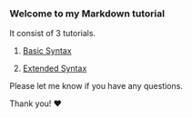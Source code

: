 ### Welcome to my Markdown tutorial

It consist of 3 tutorials.

1. [Basic Syntax](https://github.com/etherdevpro/Markdown_tutorial/blob/master/1-Basic-Syntax.md)
   
2. [Extended Syntax](https://github.com/etherdevpro/Markdown_tutorial/blob/master/2-Extended-Syntax.md)


Please let me know if you have any questions.

Thank you! :heart: